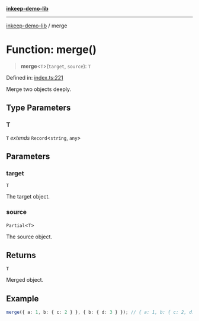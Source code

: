 [**inkeep-demo-lib**](../README.md)

***

[inkeep-demo-lib](../globals.md) / merge

# Function: merge()

> **merge**\<`T`\>(`target`, `source`): `T`

Defined in: [index.ts:221](https://github.com/araujota/inkeep-demo-lib/blob/8045ed22acf532ebed8d31418c5f9a18d1adef5d/src/index.ts#L221)

Merge two objects deeply.

## Type Parameters

### T

`T` *extends* `Record`\<`string`, `any`\>

## Parameters

### target

`T`

The target object.

### source

`Partial`\<`T`\>

The source object.

## Returns

`T`

Merged object.

## Example

```ts
merge({ a: 1, b: { c: 2 } }, { b: { d: 3 } }); // { a: 1, b: { c: 2, d: 3 } }
```
